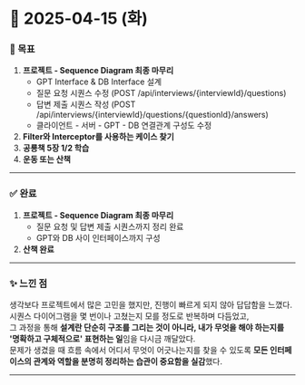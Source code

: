 # 📅 2025-04-15 (화)

### 🎯 목표
1. **프로젝트 - Sequence Diagram 최종 마무리**  
   - GPT Interface & DB Interface 설계  
   - 질문 요청 시퀀스 수정 (POST /api/interviews/{interviewId}/questions)  
   - 답변 제출 시퀀스 작성 (POST /api/interviews/{interviewId}/questions/{questionId}/answers)  
   - 클라이언트 - 서버 - GPT - DB 연결관계 구성도 수정  
2. **Filter와 Interceptor를 사용하는 케이스 찾기**
3. **공룡책 5장 1/2 학습**
4. **운동 또는 산책**

---

### ✅ 완료
1. **프로젝트 - Sequence Diagram 최종 마무리**  
   - 질문 요청 및 답변 제출 시퀀스까지 정리 완료  
   - GPT와 DB 사이 인터페이스까지 구성  
2. **산책 완료**

---

### ✨ 느낀 점  
생각보다 프로젝트에서 많은 고민을 했지만, 진행이 빠르게 되지 않아 답답함을 느꼈다.  
시퀀스 다이어그램을 몇 번이나 고쳤는지 모를 정도로 반복하며 다듬었고,  
그 과정을 통해 **설계란 단순히 구조를 그리는 것이 아니라, 내가 무엇을 해야 하는지를 '명확하고 구체적으로' 표현하는 일**임을 다시금 깨달았다.  
문제가 생겼을 때 흐름 속에서 어디서 무엇이 어긋나는지를 찾을 수 있도록 **모든 인터페이스의 관계와 역할을 분명히 정리하는 습관이 중요함을 실감**했다.

---
